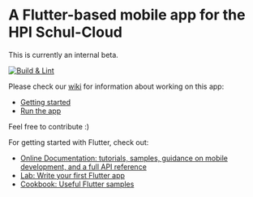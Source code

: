 # A Flutter-based mobile app for the HPI Schul-Cloud

This is currently an internal beta.

[![Build & Lint](https://github.com/hpi-schul-cloud/schulcloud-flutter/workflows/Build%20&%20Lint/badge.svg)](https://github.com/hpi-schul-cloud/schulcloud-flutter/actions?query=workflow%3A%22Build+%26+Lint%22+branch%3Amain)

Please check our [wiki][wiki] for information about working on this app:

* [Getting started][wiki]
* [Run the app](https://github.com/hpi-schul-cloud/schulcloud-flutter/wiki/Run-the-app)

Feel free to contribute :)

For getting started with Flutter, check out:

* [Online Documentation: tutorials, samples, guidance on mobile development, and a full API reference](https://flutter.io/docs)
* [Lab: Write your first Flutter app](https://flutter.io/docs/get-started/codelab)
* [Cookbook: Useful Flutter samples](https://flutter.io/docs/cookbook)

[wiki]: https://github.com/hpi-schul-cloud/schulcloud-flutter/wiki
